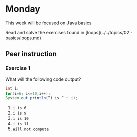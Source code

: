 # Monday

This week will be focused on Java basics

Read and solve the exercises found in [loops](../../topics/02 - basics/loops.md)



## Peer instruction



### Exercise 1

What will the following code output? 

```java
int i;
for(i=6; i<=10;i++);  
System.out.println(“i is ” + i);
```

1. `i is 6`
2. `i is 9`
3. `i is 10`
4. `i is 11`
5. `Will not compute`
